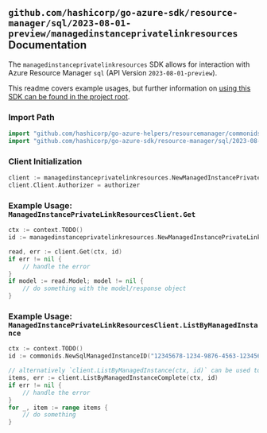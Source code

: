 
## `github.com/hashicorp/go-azure-sdk/resource-manager/sql/2023-08-01-preview/managedinstanceprivatelinkresources` Documentation

The `managedinstanceprivatelinkresources` SDK allows for interaction with Azure Resource Manager `sql` (API Version `2023-08-01-preview`).

This readme covers example usages, but further information on [using this SDK can be found in the project root](https://github.com/hashicorp/go-azure-sdk/tree/main/docs).

### Import Path

```go
import "github.com/hashicorp/go-azure-helpers/resourcemanager/commonids"
import "github.com/hashicorp/go-azure-sdk/resource-manager/sql/2023-08-01-preview/managedinstanceprivatelinkresources"
```


### Client Initialization

```go
client := managedinstanceprivatelinkresources.NewManagedInstancePrivateLinkResourcesClientWithBaseURI("https://management.azure.com")
client.Client.Authorizer = authorizer
```


### Example Usage: `ManagedInstancePrivateLinkResourcesClient.Get`

```go
ctx := context.TODO()
id := managedinstanceprivatelinkresources.NewManagedInstancePrivateLinkResourceID("12345678-1234-9876-4563-123456789012", "example-resource-group", "managedInstanceValue", "privateLinkResourceValue")

read, err := client.Get(ctx, id)
if err != nil {
	// handle the error
}
if model := read.Model; model != nil {
	// do something with the model/response object
}
```


### Example Usage: `ManagedInstancePrivateLinkResourcesClient.ListByManagedInstance`

```go
ctx := context.TODO()
id := commonids.NewSqlManagedInstanceID("12345678-1234-9876-4563-123456789012", "example-resource-group", "managedInstanceValue")

// alternatively `client.ListByManagedInstance(ctx, id)` can be used to do batched pagination
items, err := client.ListByManagedInstanceComplete(ctx, id)
if err != nil {
	// handle the error
}
for _, item := range items {
	// do something
}
```

